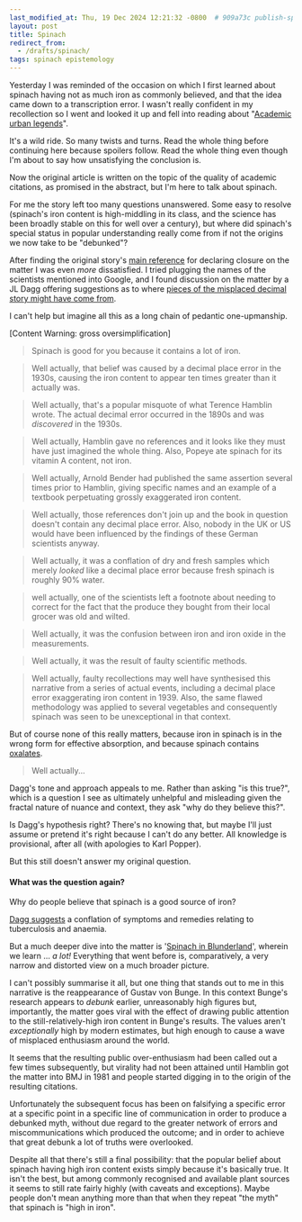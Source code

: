 ```yaml
---
last_modified_at: Thu, 19 Dec 2024 12:21:32 -0800  # 909a73c publish-spinach
layout: post
title: Spinach
redirect_from:
  - /drafts/spinach/
tags: spinach epistemology
---
```

Yesterday I was reminded of the occasion on which I first learned about
spinach having not as much iron as commonly believed, and that the idea
came down to a transcription error.  I wasn't really confident in my
recollection so I went and looked it up and fell into reading about
"[Academic urban legends][]".

It's a wild ride.  So many twists and turns.  Read the whole thing
before continuing here because spoilers follow.  Read the whole thing
even though I'm about to say how unsatisfying the conclusion is.

Now the original article is written on the topic of the quality of
academic citations, as promised in the abstract, but I'm here to talk
about spinach.

For me the story left too many questions unanswered.  Some easy to
resolve (spinach's iron content is high-middling in its class, and the
science has been broadly stable on this for well over a century), but
where did spinach's special status in popular understanding really come
from if not the origins we now take to be "debunked"?

After finding the original story's [main reference][Sutton, 2010b] for
declaring closure on the matter I was even _more_ dissatisfied.  I tried
plugging the names of the scientists mentioned into Google, and I found
discussion on the matter by a JL Dagg offering suggestions as to where
[pieces of the misplaced decimal story might have come from][Dagg,
2015].

I can't help but imagine all this as a long chain of pedantic
one-upmanship.

[Content Warning: gross oversimplification]

> Spinach is good for you because it contains a lot of iron.

> Well actually, that belief was caused by a decimal place error in the
> 1930s, causing the iron content to appear ten times greater than it
> actually was.

> Well actually, that's a popular misquote of what Terence Hamblin
> wrote.  The actual decimal error occurred in the 1890s and was
> _discovered_ in the 1930s.

> Well actually, Hamblin gave no references and it looks like they must
> have just imagined the whole thing.  Also, Popeye ate spinach for its
> vitamin A content, not iron.

> Well actually, Arnold Bender had published the same assertion several
> times prior to Hamblin, giving specific names and an example of a
> textbook perpetuating grossly exaggerated iron content.

> Well actually, those references don't join up and the book in question
> doesn't contain any decimal place error.  Also, nobody in the UK or US
> would have been influenced by the findings of these German scientists
> anyway.

> Well actually, it was a conflation of dry and fresh samples which
> merely _looked_ like a decimal place error because fresh spinach is
> roughly 90% water.

> well actually, one of the scientists left a footnote about needing to
> correct for the fact that the produce they bought from their local
> grocer was old and wilted.

> Well actually, it was the confusion between iron and iron oxide in the
> measurements.

> Well actually, it was the result of faulty scientific methods.

> Well actually, faulty recollections may well have synthesised this
> narrative from a series of actual events, including a decimal place
> error exaggerating iron content in 1939.  Also, the same flawed
> methodology was applied to several vegetables and consequently spinach
> was seen to be unexceptional in that context.

But of course none of this really matters, because iron in spinach is in
the wrong form for effective absorption, and because spinach contains
[oxalates][].

> Well actually...

Dagg's tone and approach appeals to me.  Rather than asking "is this
true?", which is a question I see as ultimately unhelpful and misleading
given the fractal nature of nuance and context, they ask "why do they
believe this?".

Is Dagg's hypothesis right?  There's no knowing that, but maybe I'll
just assume or pretend it's right because I can't do any better.  All
knowledge is provisional, after all (with apologies to Karl Popper).

But this still doesn't answer my original question.

#### What was the question again?

Why do people believe that spinach is a good source of iron?

[Dagg suggests][Dagg, 2017] a conflation of symptoms and remedies
relating to tuberculosis and anaemia.

But a much deeper dive into the matter is '[Spinach in Blunderland][]',
wherein we learn ... _a lot!_  Everything that went before is,
comparatively, a very narrow and distorted view on a much broader
picture.

I can't possibly summarise it all, but one thing that stands out to me
in this narrative is the reappearance of Gustav von Bunge.  In this
context Bunge's research appears to _debunk_ earlier, unreasonably high
figures but, importantly, the matter goes viral with the effect of
drawing public attention to the still-relatively-high iron content in
Bunge's results.  The values aren't _exceptionally_ high by modern
estimates, but high enough to cause a wave of misplaced enthusiasm
around the world.

It seems that the resulting public over-enthusiasm had been called out a
few times subsequently, but virality had not been attained until Hamblin
got the matter into BMJ in 1981 and people started digging in to the
origin of the resulting citations.

Unfortunately the subsequent focus has been on falsifying a specific error
at a specific point in a specific line of communication in order
to produce a debunked myth, without due regard to the greater network
of errors and miscommunications which produced the outcome; and in
order to achieve that great debunk a lot of truths were overlooked.

Despite all that there's still a final possibility: that the popular
belief about spinach having high iron content exists simply because it's
basically true.  It isn't the best, but among commonly recognised and
available plant sources it seems to still rate fairly highly (with
caveats and exceptions).  Maybe people don't mean anything more than
that when they repeat "the myth" that spinach is "high in iron".


[Louis Edward Saalmüller]: <>
[Thomas Richardson]: <>
[Jacob Moleschott]: <>
[Jean Baptiste Boussingault]: <>
[Gustav von Bunge]: <>
[Emil von Wolff]: <>
[E. Haensel]: <>
[C. den Hartog]: <>
[Werner Schuphan]: <>
[H.C. Sherman]: <>
[Arnold Bender]: <>
[Terence Hamblin]: <>

[Academic urban legends]: <https://pmc.ncbi.nlm.nih.gov/articles/PMC4232290/> "Academic urban legends"
[Academic urban legends alternate]: <https://journals.sagepub.com/doi/10.1177/0306312714535679> "Academic urban legends"
[Sutton, 2010b]: <https://dysology.blogspot.com/2017/12/the-spinach-popeye-iron-decimal-error.html> "The Spinach, Popeye, Iron, Decimal Error Myth is Finally Busted"
[Sutton, 2010b alternate]: <https://archive.is/TzLh5> "The Spinach, Popeye, Iron, Decimal Error Myth is Finally Busted"
[Dagg, 2015]: <https://historiesofecology.blogspot.com/2015/10/the-real-decimal-point-error-that.html> "The real decimal error that transmogrified into the spinach-iron-decimal-error myth"
[Dagg, 2017]: <https://historiesofecology.blogspot.com/2017/10/the-deep-roots-of-urban-legends-about.html> "The deep roots of urban legends about the health benefits of spinach"

[Spinach in Blunderland]: <https://www.researchgate.net/publication/331556841_Spinach_in_Blunderland_How_the_myth_that_spinach_is_rich_in_iron_became_an_urban_academic_legend> "Spinach in Blunderland"
[Hamblin, 2010]: <https://mutated-unmuated.blogspot.com/2010/12/spinach-i-was-right-for-wrong-reason.html>
[Sutter, 2011]: <https://web.archive.org/web/20180119102354/https://www.bestthinking.com/articles/science/chemistry/biochemistry/spin-ge-usa-beware-of-the-bull-the-united-states-department-of-agriculture-is-spreading-bull-about-spinach-iron-and-vitamin-c-on-the-internet>

[oxalates]: <https://en.wikipedia.org/wiki/Oxalate>
